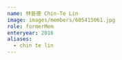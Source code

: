 ```yaml
---
name: 林晉德 Chin-Te Lin 
image: images/members/605415061.jpg 
role: formerMem
enteryear: 2016
aliases:
  - chin te lin
---
```


